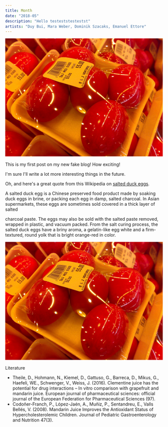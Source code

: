 ```yaml
---
title: Month
date: "2018-05"
description: "Hello testeststestestst"
artists: "Duy Bui, Mara Weber, Dominik Szacaks, Emanuel Ettore"
---
```


![Chinese Salty Egg](./egg.jpg)

This is my first post on my new fake blog! How exciting!

I'm sure I'll write a lot more interesting things in the future.

Oh, and here's a great quote from this Wikipedia on
[salted duck eggs](https://en.wikipedia.org/wiki/Salted_duck_egg).

 A salted duck egg is a Chinese preserved food product made by soaking duck
 eggs in brine, or packing each egg in damp, salted charcoal. In Asian
 supermarkets, these eggs are sometimes sold covered in a thick layer of salted


 charcoal paste. The eggs may also be sold with the salted paste removed,
 wrapped in plastic, and vacuum packed. From the salt curing process, the
 salted duck eggs have a briny aroma, a gelatin-like egg white and a
 firm-textured, round yolk that is bright orange-red in color.
 
![Chinese Salty Egg](./egg.jpg)

<div class="literature">

Literature
- Theile, D., Hohmann, N., Kiemel, D., Gattuso, G., Barreca, D., Mikus, G., Haefeli, WE., Schwenger, V., Weiss, J. (2016). Clementine juice has the potential for drug interactions – In vitro comparison with grapefruit and mandarin juice. European journal of pharmaceutical sciences: official journal of the European Federation for Pharmaceutical Sciences (97).
- Codoñer-Franch, P., López-Jaén, A., Muñiz, P., Sentandreu, E., Valls Bellés, V. (2008). Mandarin Juice Improves the Antioxidant Status of Hypercholesterolemic Children. Journal of Pediatric Gastroenterology and Nutrition 47(3).

</div>
